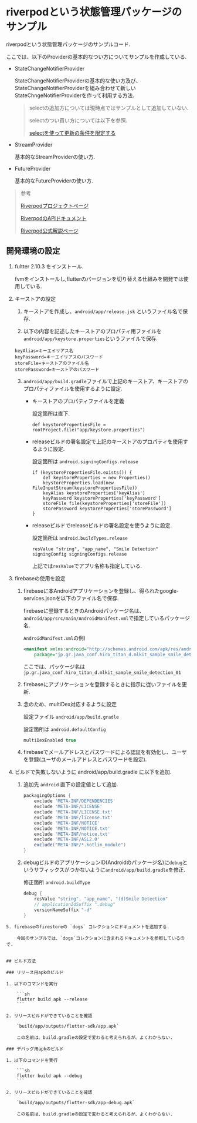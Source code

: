 # riverpodという状態管理パッケージのサンプル

riverpodという状態管理パッケージのサンプルコード.

ここでは、以下のProviderの基本的なつい方についてサンプルを作成している.

- StateChangeNotifierProvider

  StateChangeNotifierProviderの基本的な使い方及び、StateChangeNotifierProviderを組み合わせて新しいStateChngeNotifierProviderを作って利用する方法.
  
  > selectの追加方については現時点ではサンプルとして追加していない.
  >
  > selectのつい買い方については以下を参照.
  >
  > [selectを使って更新の条件を限定する](https://riverpod.dev/ja/docs/concepts/reading#select%E3%82%92%E4%BD%BF%E3%81%A3%E3%81%A6%E6%9B%B4%E6%96%B0%E3%81%AE%E6%9D%A1%E4%BB%B6%E3%82%92%E9%99%90%E5%AE%9A%E3%81%99%E3%82%8B)

- StreamProvider

  基本的なStreamProviderの使い方.

- FutureProvider

  基本的なFutureProviderの使い方.

> 参考
> 
> [Riverpodプロジェクトページ](https://pub.dev/packages/riverpod)
> 
> [RiverpodのAPIドキュメント](https://pub.dev/documentation/riverpod/latest/riverpod/riverpod-library.html)
> 
> [Riverpod公式解説ページ](https://riverpod.dev/ja/)

## 開発環境の設定

1. fultter 2.10.3 をインストール.

    fvmをインストールし,flutterのバージョンを切り替える仕組みを開発では使用している.
    
2. キーストアの設定

    1. キーストアを作成し、`android/app/release.jsk` というファイル名で保存.

    2. 以下の内容を記述したキーストアのプロパティ用ファイルを`android/app/keystore.properties`というファイルで保存.

    ```proerties
    keyAlias=キーエイリアス名
    keyPassword=キーエイリアスのパスワード
    storeFile=キーストアのファイル名
    storePassword=キーストアのパスワード
    ```
    
    3. `android/app/build.gradle`ファイルで上記のキーストア、キーストアのプロパティファイルを使用するように設定.

        - キーストアのプロパティファイルを定義

            設定箇所は直下.

            ```properties
            def keystorePropertiesFile = rootProject.file("app/keystore.properties")
            ```

        - releaseビルドの署名設定で上記のキーストアのプロパティを使用するように設定.

            設定箇所は `android.signingConfigs.release`

            ```properties
            if (keystorePropertiesFile.exists()) {
                def keystoreProperties = new Properties()
                keystoreProperties.load(new FileInputStream(keystorePropertiesFile))
                keyAlias keystoreProperties['keyAlias']
                keyPassword keystoreProperties['keyPassword']
                storeFile file(keystoreProperties['storeFile'])
                storePassword keystoreProperties['storePassword']
            }
            ```
            
        - releaseビルドでreleaseビルドの署名設定を使うように設定.

            設定箇所は `android.buildTypes.release`

            ```properties
            resValue "string", "app_name", "Smile Detection"
            signingConfig signingConfigs.release
            ```
            
            上記では`resValue`でアプリ名称も指定している.
            
3. firebaseの使用を設定

    1. firebaseに本Androidアプリケーションを登録し、得られたgoogle-services.jsonを以下のファイル名で保存.
                        
        firebaseに登録するときのAndroidパッケージ名は、`android/app/src/main/AndroidManifest.xml`で指定しているパッケージ名.

        `AndroidManifest.xml`の例)

        ```xml
        <manifest xmlns:android="http://schemas.android.com/apk/res/android"
            package="jp.gr.java_conf.hiro_titan_d.mlkit_sample_smile_detection_01">
        ```
        
        ここでは、パッケージ名は `jp.gr.java_conf.hiro_titan_d.mlkit_sample_smile_detection_01` 
        
    2. firebaseにアプリケーションを登録するときに指示に従いファイルを更新.
    
    3. 念のため、multiDex対応するように設定

        設定ファイル `android/app/build.gradle`

        設定箇所は `android.defaultConfig`

        ```gradle
        multiDexEnabled true
        ```
    4. firebaseでメールアドレスとパスワードによる認証を有効化し、ユーザを登録(ユーザのメールアドレスとパスワードを設定).

4. ビルドで失敗しないように android/app/build.gradle に以下を追加.

    1. 追加先 `android` 直下の設定値として追加.

        ```gradle
        packagingOptions {
            exclude 'META-INF/DEPENDENCIES'
            exclude 'META-INF/LICENSE'
            exclude 'META-INF/LICENSE.txt'
            exclude 'META-INF/license.txt'
            exclude 'META-INF/NOTICE'
            exclude 'META-INF/NOTICE.txt'
            exclude 'META-INF/notice.txt'
            exclude 'META-INF/ASL2.0'
            exclude("META-INF/*.kotlin_module")
        }
        ```

    2. debugビルドのアプリケーションID(Androidのパッケージ名)に`debug`というサフィックスがつかないように`android/app/build.gradle`を修正.

        修正箇所 `android.buildType`
        
        ```gradle
        debug {
            resValue "string", "app_name", "(d)Smile Detection"
            // applicationIdSuffix ".debug"
            versionNameSuffix "-d"
        }
```
5. firebaseのfirestoreの `dogs` コレクションにドキュメントを追加する.

    今回のサンプルでは、`dogs`コレクションに含まれるドキュメントを参照しているので.


## ビルド方法

### リリース用apkのビルド

1. 以下のコマンドを実行

    ```sh
    flutter build apk --release
    ```

2. リリースビルドができていることを確認

    `build/app/outputs/flutter-sdk/app.apk`
    
    この名前は、build.gradleの設定で変わると考えられるが、よくわからない.

### デバッグ用apkのビルド

1. 以下のコマンドを実行

    ```sh
    flutter build apk --debug
    ```

2. リリースビルドができていることを確認

    `build/app/outputs/flutter-sdk/app-debug.apk`
    
    この名前は、build.gradleの設定で変わると考えられるが、よくわからない.
